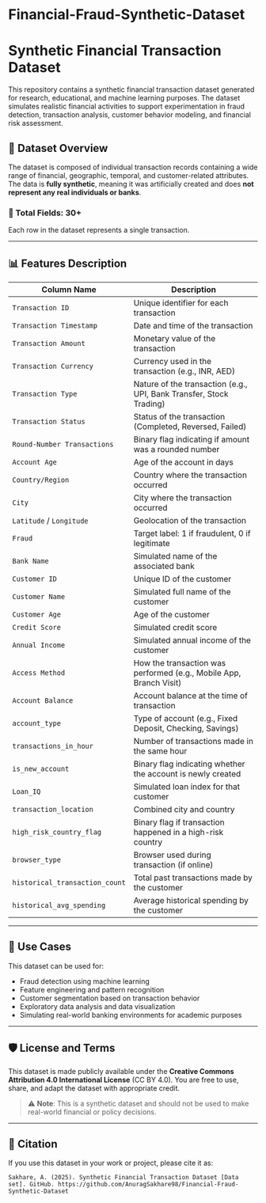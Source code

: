 # Financial-Fraud-Synthetic-Dataset

# Synthetic Financial Transaction Dataset

This repository contains a synthetic financial transaction dataset generated for research, educational, and machine learning purposes. The dataset simulates realistic financial activities to support experimentation in fraud detection, transaction analysis, customer behavior modeling, and financial risk assessment.

## 📄 Dataset Overview

The dataset is composed of individual transaction records containing a wide range of financial, geographic, temporal, and customer-related attributes. The data is **fully synthetic**, meaning it was artificially created and does **not represent any real individuals or banks**.

### 🔢 Total Fields: 30+

Each row in the dataset represents a single transaction.

---

## 📊 Features Description

| Column Name                     | Description |
|--------------------------------|-------------|
| `Transaction ID`               | Unique identifier for each transaction |
| `Transaction Timestamp`        | Date and time of the transaction |
| `Transaction Amount`           | Monetary value of the transaction |
| `Transaction Currency`         | Currency used in the transaction (e.g., INR, AED) |
| `Transaction Type`             | Nature of the transaction (e.g., UPI, Bank Transfer, Stock Trading) |
| `Transaction Status`           | Status of the transaction (Completed, Reversed, Failed) |
| `Round-Number Transactions`    | Binary flag indicating if amount was a rounded number |
| `Account Age`                  | Age of the account in days |
| `Country/Region`               | Country where the transaction occurred |
| `City`                         | City where the transaction occurred |
| `Latitude` / `Longitude`       | Geolocation of the transaction |
| `Fraud`                        | Target label: 1 if fraudulent, 0 if legitimate |
| `Bank Name`                    | Simulated name of the associated bank |
| `Customer ID`                  | Unique ID of the customer |
| `Customer Name`                | Simulated full name of the customer |
| `Customer Age`                 | Age of the customer |
| `Credit Score`                 | Simulated credit score |
| `Annual Income`                | Simulated annual income of the customer |
| `Access Method`                | How the transaction was performed (e.g., Mobile App, Branch Visit) |
| `Account Balance`              | Account balance at the time of transaction |
| `account_type`                 | Type of account (e.g., Fixed Deposit, Checking, Savings) |
| `transactions_in_hour`        | Number of transactions made in the same hour |
| `is_new_account`              | Binary flag indicating whether the account is newly created |
| `Loan_IQ`                      | Simulated loan index for that customer |
| `transaction_location`         | Combined city and country |
| `high_risk_country_flag`       | Binary flag if transaction happened in a high-risk country |
| `browser_type`                 | Browser used during transaction (if online) |
| `historical_transaction_count`| Total past transactions made by the customer |
| `historical_avg_spending`     | Average historical spending by the customer |

---

## 🎯 Use Cases

This dataset can be used for:

- Fraud detection using machine learning
- Feature engineering and pattern recognition
- Customer segmentation based on transaction behavior
- Exploratory data analysis and data visualization
- Simulating real-world banking environments for academic purposes

---

## 🛡️ License and Terms

This dataset is made publicly available under the **Creative Commons Attribution 4.0 International License** (CC BY 4.0). You are free to use, share, and adapt the dataset with appropriate credit.

> ⚠️ **Note**: This is a synthetic dataset and should not be used to make real-world financial or policy decisions.

---

## 🧾 Citation

If you use this dataset in your work or project, please cite it as:

```plaintext
Sakhare, A. (2025). Synthetic Financial Transaction Dataset [Data set]. GitHub. https://github.com/AnuragSakhare98/Financial-Fraud-Synthetic-Dataset
